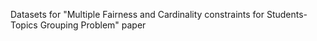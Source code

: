 Datasets for "Multiple Fairness and Cardinality constraints for Students-Topics Grouping Problem" paper
